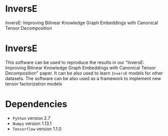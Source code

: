 # InversE
InversE: Improving Bilinear Knowledge Graph Embeddings with Canonical Tensor Decomposition
# InversE
This software can be used to reproduce the results in our "InversE: Improving Bilinear Knowledge Graph Embeddings with Canonical Tensor Decomposition" paper. It can be also used to learn `InversE` models for other datasets. The software can be also used as a framework to implement new tensor factorization models
# Dependencies
* `Python` version 2.7
* `Numpy` version 1.13.1
* `Tensorflow` version 1.1.0
